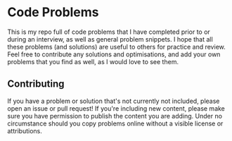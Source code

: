 # Code Problems

This is my repo full of code problems that I have completed prior to or during an interview, as well as general problem snippets. I hope that all these problems (and solutions) are useful to others for practice and review. Feel free to contribute any solutions and optimisations, and add your own problems that you find as well, as I would love to see them.

## Contributing

If you have a problem or solution that's not currently not included, please open an issue or pull request! If you're including new content, please make sure you have permission to publish the content you are adding. Under no circumstance should you copy problems online without a visible license or attributions.